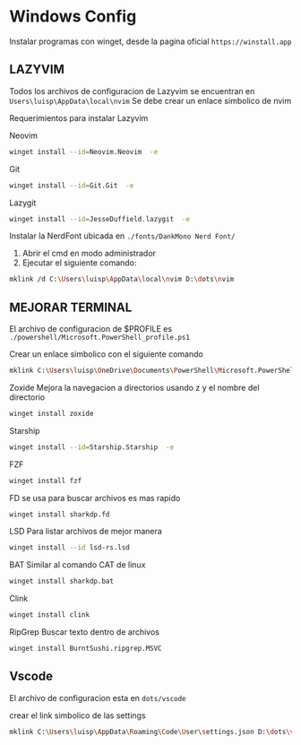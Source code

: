 # Windows Config

Instalar programas con winget, desde la pagina oficial
`https://winstall.app`

## LAZYVIM

Todos los archivos de configuracion de Lazyvim se encuentran en `Users\luisp\AppData\local\nvim`
Se debe crear un enlace simbolico de nvim

Requerimientos para instalar Lazyvim

Neovim

```bash
winget install --id=Neovim.Neovim  -e
```

Git

```bash
winget install --id=Git.Git  -e
```

Lazygit

```bash
winget install --id=JesseDuffield.lazygit  -e
```

Instalar la NerdFont ubicada en `./fonts/DankMono Nerd Font/`

1. Abrir el cmd en modo administrador
2. Ejecutar el siguiente comando:

```bash
mklink /d C:\Users\luisp\AppData\local\nvim D:\dots\nvim
```

## MEJORAR TERMINAL

El archivo de configuracion de $PROFILE es `./powershell/Microsoft.PowerShell_profile.ps1`

Crear un enlace simbolico con el siguiente comando

```bash
mklink C:\Users\luisp\OneDrive\Documents\PowerShell\Microsoft.PowerShell_profile.ps1 D:\dots\powershell\Microsoft.PowerShell_profile.ps1
```

Zoxide
Mejora la navegacion a directorios usando z y el nombre del directorio

```bash
winget install zoxide
```

Starship

```bash
winget install --id=Starship.Starship  -e
```

FZF

```bash
winget install fzf
```

FD
se usa para buscar archivos es mas rapido

```bash
winget install sharkdp.fd
```

LSD
Para listar archivos de mejor manera

```bash
winget install --id lsd-rs.lsd
```

BAT
Similar al comando CAT de linux

```bash
winget install sharkdp.bat
```

Clink

```bash
winget install clink
```

RipGrep
Buscar texto dentro de archivos

```bash
winget install BurntSushi.ripgrep.MSVC
```

## Vscode

El archivo de configuracion esta en `dots/vscode`

crear el link simbolico de las settings

```bash
mklink C:\Users\luisp\AppData\Roaming\Code\User\settings.json D:\dots\vscode\settings.json
```
